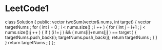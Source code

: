 # LeetCode1

class Solution {
public:
    vector<int> twoSum(vector<int>& nums, int target) {
        vector<int> targetNums ;
        for ( int i = 0 ; i < nums.size() ; i ++ ) {
            for ( int j = i+1 ; j < nums.size();j ++ ) {
                if ( (i != j ) && ( nums[i]+nums[j] ) == target ) {
                    targetNums.push_back(i);
                    targetNums.push_back(j);
                    return targetNums ;
                }
            }
        }
        return targetNums ;
    }
};
